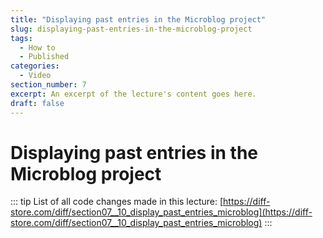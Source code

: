 ```yaml
---
title: "Displaying past entries in the Microblog project"
slug: displaying-past-entries-in-the-microblog-project
tags:
  - How to
  - Published
categories:
  - Video
section_number: 7
excerpt: An excerpt of the lecture's content goes here.
draft: false
---
```


# Displaying past entries in the Microblog project

::: tip
List of all code changes made in this lecture: [https://diff-store.com/diff/section07__10_display_past_entries_microblog](https://diff-store.com/diff/section07__10_display_past_entries_microblog)
:::